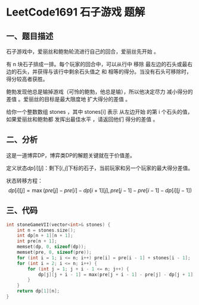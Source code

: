 # LeetCode1691 石子游戏 题解

## 一、题目描述

石子游戏中，爱丽丝和鲍勃轮流进行自己的回合，爱丽丝先开始 。

有 n 块石子排成一排。每个玩家的回合中，可以从行中 移除 最左边的石头或最右边的石头，并获得与该行中剩余石头值之 和 相等的得分。当没有石头可移除时，得分较高者获胜。

鲍勃发现他总是输掉游戏（可怜的鲍勃，他总是输），所以他决定尽力 减小得分的差值 。爱丽丝的目标是最大限度地 扩大得分的差值 。

给你一个整数数组 stones ，其中 stones[i] 表示 从左边开始 的第 i 个石头的值，如果爱丽丝和鲍勃都 发挥出最佳水平 ，请返回他们 得分的差值 。



## 二、分析

这是一道博弈DP，博弈类DP的解题关键就在于价值差。

定义状态$dp[i][j]$：剩下$[i,j]$下标的石子，当前玩家和另一个玩家的最大得分差值。

状态转移方程：
$$
dp[i][j]=\max(pre[j] - pre[i] - dp[i + 1][j],pre[j-1]-pre[i-1]-dp[i][j-1])
$$


## 三、代码

```c++
int stoneGameVII(vector<int>& stones) {
    int n = stones.size();
    int dp[n + 1][n + 1];
    int pre[n + 1];
    memset(dp, 0, sizeof(dp));
    memset(pre, 0, sizeof(pre));
    for (int i = 1; i <= n; i++) pre[i] = pre[i - 1] + stones[i - 1];
    for (int i = 2; i <= n; i++) {
        for (int j = 1; j + i - 1 <= n; j++) {
            dp[j][j + i - 1] = max(pre[j + i - 1] - pre[j] - dp[j + 1][j + i - 1], pre[j + i - 2] - pre[j - 1] - dp[j][j + i - 2]);
        }
    }
    return dp[1][n];
}
```


